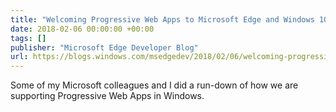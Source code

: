 ```yaml
---
title: "Welcoming Progressive Web Apps to Microsoft Edge and Windows 10"
date: 2018-02-06 00:00:00 +00:00
tags: []
publisher: "Microsoft Edge Developer Blog"
url: https://blogs.windows.com/msedgedev/2018/02/06/welcoming-progressive-web-apps-edge-windows-10/
---
```


Some of my Microsoft colleagues and I did a run-down of how we are supporting Progressive Web Apps in Windows.

